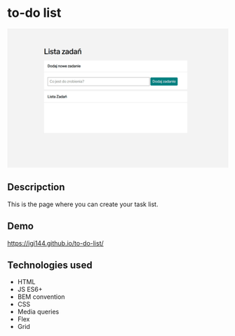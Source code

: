 # to-do list

![gif](https://github.com/igi144/to-do-list/blob/main/jpg/Animation.gif?raw=true)

## Descripction
This is the page where you can create your task list.

## Demo
https://igi144.github.io/to-do-list/


## Technologies used
- HTML
- JS ES6+
- BEM convention
- CSS
- Media queries
- Flex
- Grid
